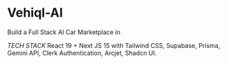 # Vehiql-AI

Build a Full Stack AI Car Marketplace in

*TECH STACK*
React 19 +
Next JS 15 with Tailwind CSS,
Supabase,
Prisma,
Gemini API, 
Clerk Authentication, 
Arcjet, 
Shadcn UI. 

